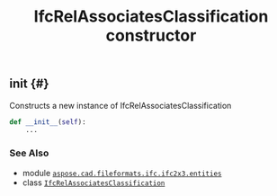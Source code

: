 ﻿---
title: IfcRelAssociatesClassification constructor
second_title: Aspose.CAD for Python via .NET API References
description: 
type: docs
weight: 10
url: /python-net/aspose.cad.fileformats.ifc.ifc2x3.entities/ifcrelassociatesclassification/__init__/
is_root: false
---

## __init__ {#}

Constructs a new instance of IfcRelAssociatesClassification



```python
def __init__(self):
    ...
```





### See Also
* module [`aspose.cad.fileformats.ifc.ifc2x3.entities`](../../)
* class [`IfcRelAssociatesClassification`](/cad/python-net/aspose.cad.fileformats.ifc.ifc2x3.entities/ifcrelassociatesclassification)
